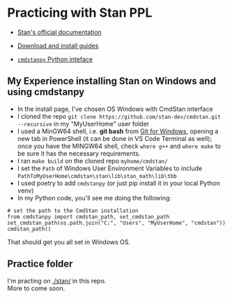 # Practicing with Stan PPL

- [Stan's official documentation](https://mc-stan.org/docs/)

- [Download and install guides](https://mc-stan.org/docs/)

- [`cmdstanpy` Python inteface](https://mc-stan.org/cmdstanpy/index.html#module-cmdstanpy)

## My Experience installing Stan on Windows and using cmdstanpy
  - In the install page, I've chosen OS Windows with CmdStan interface
  - I cloned the repo `git clone https://github.com/stan-dev/cmdstan.git --recursive` in my "MyUserHome" user folder
  - I used a MinGW64 shell, i.e. **git bash** from [Git for Windows](https://gitforwindows.org/), opening a new tab in PowerShell (it can be done in VS Code Terminal as well); once you have the MINGW64 shell, check `where g++` and `where make` to be sure it has the necessary requirements.
  - I ran `make build` on the cloned repo `myhome/cmdstan/`
  - I set the `Path` of Windows User Environment Variables to include `PathToMyUserHome\cmdstan\stan\lib\stan_math\lib\tbb`
  - I used poetry to add `cmdstanpy` (or just pip install it in your local Python venv)
  - In my Python code, you'll see me doing the following:
  ```
  # set the path to the CmdStan installation
  from cmdstanpy import cmdstan_path, set_cmdstan_path
  set_cmdstan_path(os.path.join("C:", "Users", "MyUserHome", "cmdstan"))
  cmdstan_path()
  ```

That should get you all set in Windows OS.

## Practice folder

I'm practing on [./stan/](./stan/) in this repo.  
More to come soon.  
